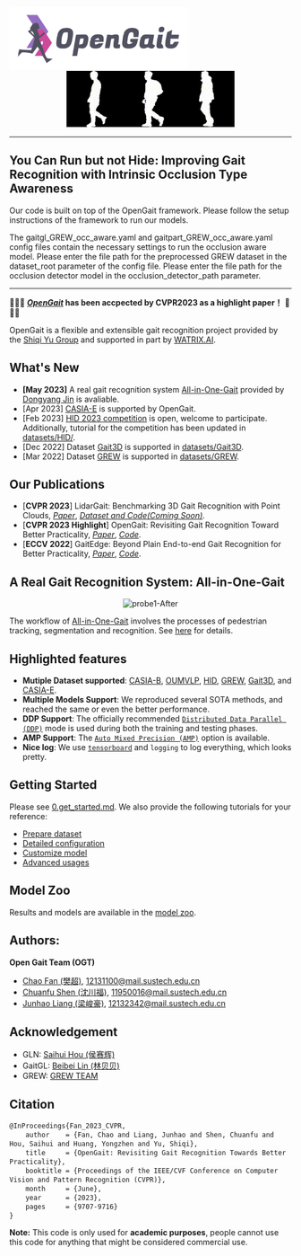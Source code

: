 <img src="./assets/logo2.png" width = "320" height = "110" alt="logo" />

<div align="center"><img src="./assets/nm.gif" width = "100" height = "100" alt="nm" /><img src="./assets/bg.gif" width = "100" height = "100" alt="bg" /><img src="./assets/cl.gif" width = "100" height = "100" alt="cl" /></div>

------------------------------------------


## You Can Run but not Hide:  Improving Gait Recognition with Intrinsic Occlusion Type Awareness

Our code is built on top of the OpenGait framework. Please follow the setup instructions of the framework to run our models.

The gaitgl_GREW_occ_aware.yaml and gaitpart_GREW_occ_aware.yaml config files contain the necessary settings to run the occlusion aware model. Please enter the file path for the preprocessed GREW dataset in the dataset_root parameter of the config file. Please enter the file path for the occlusion detector model in the occlusion_detector_path parameter. 










------------------------------------------------
🎉🎉🎉 **[*OpenGait*](https://openaccess.thecvf.com/content/CVPR2023/papers/Fan_OpenGait_Revisiting_Gait_Recognition_Towards_Better_Practicality_CVPR_2023_paper.pdf) has been accpected by CVPR2023 as a highlight paper！** 🎉🎉🎉

OpenGait is a flexible and extensible gait recognition project provided by the [Shiqi Yu Group](https://faculty.sustech.edu.cn/yusq/) and supported in part by [WATRIX.AI](http://www.watrix.ai).

## What's New
- **[May 2023]** A real gait recognition system [All-in-One-Gait](https://github.com/jdyjjj/All-in-One-Gait) provided by [Dongyang Jin](https://github.com/jdyjjj) is avaliable.
- [Apr 2023] [CASIA-E](datasets/CASIA-E/README.md) is supported by OpenGait.
- [Feb 2023] [HID 2023 competition](https://hid2023.iapr-tc4.org/) is open, welcome to participate. Additionally, tutorial for the competition has been updated in [datasets/HID/](./datasets/HID).
- [Dec 2022] Dataset [Gait3D](https://github.com/Gait3D/Gait3D-Benchmark) is supported in [datasets/Gait3D](./datasets/Gait3D).
- [Mar 2022] Dataset [GREW](https://www.grew-benchmark.org) is supported in [datasets/GREW](./datasets/GREW).

## Our Publications
- [**CVPR 2023**] LidarGait: Benchmarking 3D Gait Recognition with Point Clouds, [*Paper*](https://openaccess.thecvf.com/content/CVPR2023/papers/Shen_LidarGait_Benchmarking_3D_Gait_Recognition_With_Point_Clouds_CVPR_2023_paper.pdf), [*Dataset and Code(Coming Soon)*](https://lidargait.github.io).
- [**CVPR 2023 Highlight**] OpenGait: Revisiting Gait Recognition Toward Better Practicality, [*Paper*](https://openaccess.thecvf.com/content/CVPR2023/papers/Fan_OpenGait_Revisiting_Gait_Recognition_Towards_Better_Practicality_CVPR_2023_paper.pdf), [*Code*](configs/gaitbase).
- [**ECCV 2022**] GaitEdge: Beyond Plain End-to-end Gait Recognition for Better Practicality, [*Paper*](), [*Code*](configs/gaitedge/README.md).

## A Real Gait Recognition System: All-in-One-Gait
<div align="center">
       <img src="./assets/probe1-After.gif"  width = "455" height = "256" alt="probe1-After" />
</div>

The workflow of [All-in-One-Gait](https://github.com/jdyjjj/All-in-One-Gait) involves the processes of pedestrian tracking, segmentation and recognition.
See [here](https://github.com/jdyjjj/All-in-One-Gait) for details.

## Highlighted features
- **Mutiple Dataset supported**: [CASIA-B](http://www.cbsr.ia.ac.cn/english/Gait%20Databases.asp), [OUMVLP](http://www.am.sanken.osaka-u.ac.jp/BiometricDB/GaitMVLP.html), [HID](http://hid2022.iapr-tc4.org/), [GREW](https://www.grew-benchmark.org), [Gait3D](https://github.com/Gait3D/Gait3D-Benchmark), and [CASIA-E](https://www.scidb.cn/en/detail?dataSetId=57be0e918db743279baf44a38d013a06).
- **Multiple Models Support**: We reproduced several SOTA methods, and reached the same or even the better performance. 
- **DDP Support**: The officially recommended [`Distributed Data Parallel (DDP)`](https://pytorch.org/tutorials/intermediate/ddp_tutorial.html) mode is used during both the training and testing phases.
- **AMP Support**: The [`Auto Mixed Precision (AMP)`](https://pytorch.org/tutorials/recipes/recipes/amp_recipe.html?highlight=amp) option is available.
- **Nice log**: We use [`tensorboard`](https://pytorch.org/docs/stable/tensorboard.html) and `logging` to log everything, which looks pretty.

## Getting Started


Please see [0.get_started.md](docs/0.get_started.md). We also provide the following tutorials for your reference:
- [Prepare dataset](docs/2.prepare_dataset.md)
- [Detailed configuration](docs/3.detailed_config.md)
- [Customize model](docs/4.how_to_create_your_model.md)
- [Advanced usages](docs/5.advanced_usages.md) 

## Model Zoo
Results and models are available in the [model zoo](docs/1.model_zoo.md).


## Authors:
**Open Gait Team (OGT)**
- [Chao Fan (樊超)](https://chaofan996.github.io), 12131100@mail.sustech.edu.cn
- [Chuanfu Shen (沈川福)](https://faculty.sustech.edu.cn/?p=95396&tagid=yusq&cat=2&iscss=1&snapid=1&orderby=date), 11950016@mail.sustech.edu.cn
- [Junhao Liang (梁峻豪)](https://faculty.sustech.edu.cn/?p=95401&tagid=yusq&cat=2&iscss=1&snapid=1&orderby=date), 12132342@mail.sustech.edu.cn

## Acknowledgement
- GLN: [Saihui Hou (侯赛辉)](http://home.ustc.edu.cn/~saihui/index_english.html)
- GaitGL: [Beibei Lin (林贝贝)](https://scholar.google.com/citations?user=KyvHam4AAAAJ&hl=en&oi=ao)
- GREW: [GREW TEAM](https://www.grew-benchmark.org)

## Citation
```
@InProceedings{Fan_2023_CVPR,
    author    = {Fan, Chao and Liang, Junhao and Shen, Chuanfu and Hou, Saihui and Huang, Yongzhen and Yu, Shiqi},
    title     = {OpenGait: Revisiting Gait Recognition Towards Better Practicality},
    booktitle = {Proceedings of the IEEE/CVF Conference on Computer Vision and Pattern Recognition (CVPR)},
    month     = {June},
    year      = {2023},
    pages     = {9707-9716}
}
```

**Note:**
This code is only used for **academic purposes**, people cannot use this code for anything that might be considered commercial use.
